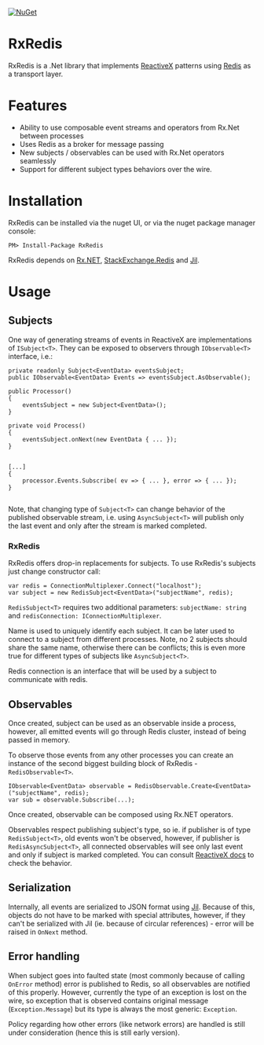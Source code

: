 [![NuGet](https://img.shields.io/nuget/v/RxRedis.svg)](https://www.nuget.org/packages/RxRedis)

# RxRedis

RxRedis is a .Net library that implements [ReactiveX](http://reactivex.io/) 
patterns using [Redis](http://redis.io/) as a transport layer.

Features
=====

* Ability to use composable event streams and operators from Rx.Net between processes
* Uses Redis as a broker for message passing
* New subjects / observables can be used with Rx.Net operators seamlessly
* Support for different subject types behaviors over the wire.  


Installation
============
RxRedis can be installed via the nuget UI, or via the nuget package manager console:
```
PM> Install-Package RxRedis
```

RxRedis depends on [Rx.NET](https://github.com/Reactive-Extensions/Rx.NET), [StackExchange.Redis](https://github.com/StackExchange/StackExchange.Redis) and [Jil](https://github.com/kevin-montrose/Jil). 

Usage
=====

Subjects
--------

One way of generating streams of events in ReactiveX are implementations of `ISubject<T>`.
They can be exposed to observers through `IObservable<T>` interface, i.e.:

```CSharp
private readonly Subject<EventData> eventsSubject;
public IObservable<EventData> Events => eventsSubject.AsObservable();

public Processor() 
{
    eventsSubject = new Subject<EventData>();
}

private void Process() 
{
    eventsSubject.onNext(new EventData { ... });    
}


[...]
{
    processor.Events.Subscribe( ev => { ... }, error => { ... });
}
    
``` 

Note, that changing type of `Subject<T>` can change behavior of the published observable stream,
i.e. using `AsyncSubject<T>` will publish only the last event and only after the stream is marked completed.

### RxRedis

RxRedis offers drop-in replacements for subjects. To use RxRedis's subjects just change constructor call:

```CSharp
var redis = ConnectionMultiplexer.Connect("localhost");
var subject = new RedisSubject<EventData>("subjectName", redis);
```

`RedisSubject<T>` requires two additional parameters: `subjectName: string` and `redisConnection: IConnectionMultiplexer`. 

Name is used to uniquely identify each subject. 
It can be later used to connect to a subject from different processes. 
Note, no 2 subjects should share the same name, otherwise there can be conflicts; this is even more true for different types of subjects like `AsyncSubject<T>`.

Redis connection is an interface that will be used by a subject to communicate with redis.

Observables
---

Once created, subject can be used as an observable inside a process, however, all emitted events will go through Redis cluster, instead of being passed in memory.

To observe those events from any other processes you can create an instance of the second biggest building block of RxRedis - `RedisObservable<T>`.

```CSharp
IObservable<EventData> observable = RedisObservable.Create<EventData>("subjectName", redis);
var sub = observable.Subscribe(...);
```

Once created, observable can be composed using Rx.NET operators.

Observables respect publishing subject's type, so ie. if publisher is of type `RedisSubject<T>`, old events won't be observed, however, if publisher is `RedisAsyncSubject<T>`,
all connected observables will see only last event and only if subject is marked completed. You can consult [ReactiveX docs](http://reactivex.io/documentation/subject.html) to check the behavior.


Serialization
-------------

Internally, all events are serialized to JSON format using [Jil](https://github.com/kevin-montrose/Jil).
Because of this, objects do not have to be marked with special attributes, however, if they can't be serialized with Jil (ie. because of circular references) - error will be raised in `OnNext` method.

Error handling
--------------

When subject goes into faulted state (most commonly because of calling `OnError` method) error is published to Redis, so all observables are notified of this properly. 
However, currently the type of an exception is lost on the wire, so exception that is observed contains original message (`Exception.Message`) but its type is always the most generic: `Exception`.

Policy regarding how other errors (like network errors) are handled is still under consideration (hence this is still early version).


